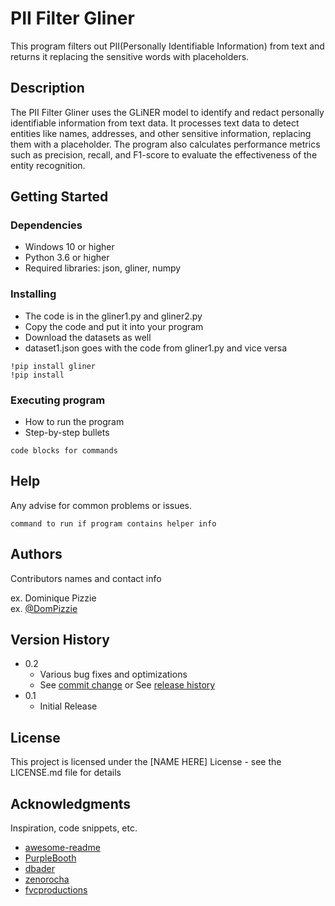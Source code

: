 # PII Filter Gliner

This program filters out PII(Personally Identifiable Information) from text and returns it replacing the sensitive words with placeholders.

## Description

The PII Filter Gliner uses the GLiNER model to identify and redact personally identifiable information from text data. It processes text data to detect entities like names, addresses, and other sensitive information, replacing them with a <FILTERED> placeholder. The program also calculates performance metrics such as precision, recall, and F1-score to evaluate the effectiveness of the entity recognition.

## Getting Started

### Dependencies

* Windows 10 or higher
* Python 3.6 or higher
* Required libraries: json, gliner, numpy

### Installing

* The code is in the gliner1.py and gliner2.py
* Copy the code and put it into your program
* Download the datasets as well
* dataset1.json goes with the code from gliner1.py and vice versa
```
!pip install gliner
!pip install
```

### Executing program

* How to run the program
* Step-by-step bullets
```
code blocks for commands
```

## Help

Any advise for common problems or issues.
```
command to run if program contains helper info
```

## Authors

Contributors names and contact info

ex. Dominique Pizzie  
ex. [@DomPizzie](https://twitter.com/dompizzie)

## Version History

* 0.2
    * Various bug fixes and optimizations
    * See [commit change]() or See [release history]()
* 0.1
    * Initial Release

## License

This project is licensed under the [NAME HERE] License - see the LICENSE.md file for details

## Acknowledgments

Inspiration, code snippets, etc.
* [awesome-readme](https://github.com/matiassingers/awesome-readme)
* [PurpleBooth](https://gist.github.com/PurpleBooth/109311bb0361f32d87a2)
* [dbader](https://github.com/dbader/readme-template)
* [zenorocha](https://gist.github.com/zenorocha/4526327)
* [fvcproductions](https://gist.github.com/fvcproductions/1bfc2d4aecb01a834b46)
